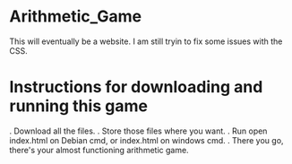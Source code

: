 # Arithmetic_Game
This will eventually be a website. I am still tryin to fix some issues with the CSS.


# Instructions for downloading and running this game
. Download all the files.
. Store those files where you want.
. Run open index.html on Debian cmd, or index.html on windows cmd. 
. There you go, there's your almost functioning arithmetic game.
